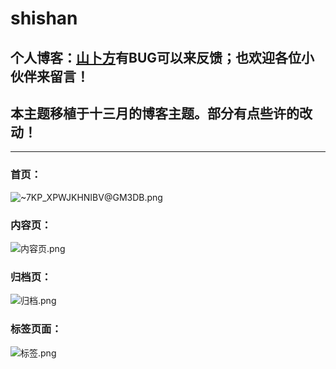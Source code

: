 # shishan
## 个人博客：[山卜方](https://shanbu.fun)有BUG可以来反馈；也欢迎各位小伙伴来留言！
## 本主题移植于十三月的博客主题。部分有点些许的改动！
***
### 首页：
![~7KP_`XPWJKHNI`BV@GM3DB.png](https://i.loli.net/2019/11/03/KrqD12xfaoNdP6F.png)
### 内容页：
![内容页.png](https://i.loli.net/2019/11/03/znymKMq8Cv6tugd.png)
### 归档页：
![归档.png](https://i.loli.net/2019/11/03/i5yR91lUe4QM7Xj.png)
### 标签页面：
![标签.png](https://i.loli.net/2019/11/03/G5PeivrEpx8hsO1.png)
